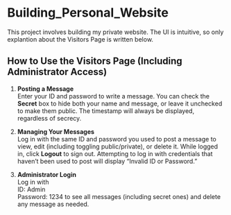 # Building_Personal_Website

This project involves building my private website. The UI is intuitive, so only explantion about the Visitors Page is written below.

## How to Use the Visitors Page (Including Administrator Access)

1. **Posting a Message**  
   Enter your ID and password to write a message. You can check the **Secret** box to hide both your name and message, or leave it unchecked to make them public. The timestamp will always be displayed, regardless of secrecy.

2. **Managing Your Messages**  
   Log in with the same ID and password you used to post a message to view, edit (including toggling public/private), or delete it. While logged in, click **Logout** to sign out. Attempting to log in with credentials that haven’t been used to post will display “Invalid ID or Password.”

3. **Administrator Login**  
   Log in with  
ID: Admin  
Password: 1234
to see all messages (including secret ones) and delete any message as needed.
